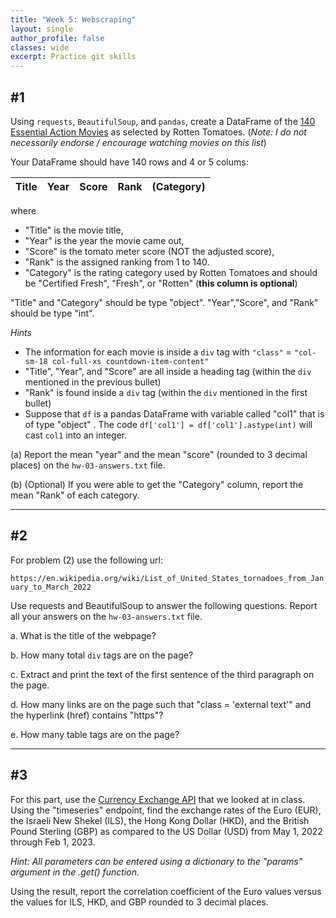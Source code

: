 ```yaml
---
title: "Week 5: Webscraping"
layout: single
author_profile: false
classes: wide
excerpt: Practice git skills
---
```

## \#1
Using `requests`, `BeautifulSoup`, and `pandas`, create a DataFrame of the
[140 Essential Action Movies](https://editorial.rottentomatoes.com/guide/140-essential-action-movies-to-watch-now/)
as selected by Rotten Tomatoes. (*Note: I do not necessarily endorse / encourage watching movies on this list*)

Your DataFrame should have 140 rows and 4 or 5 colums:

| Title | Year | Score | Rank | (Category) |
| --------|--------|--------|--------|--------|

where 
- "Title" is the movie title, 
- "Year" is the year the movie came out, 
- "Score" is the tomato meter score (NOT the adjusted score), 
- "Rank" is the assigned ranking from 1 to 140.
- "Category" is the rating category used by Rotten Tomatoes and should be "Certified Fresh", "Fresh", or "Rotten" (**this column is optional**)

"Title" and "Category" should be type "object". "Year","Score", and "Rank" should be type "int".

*Hints*
- The information for each movie is inside a `div` tag with `"class"` = `"col-sm-18 col-full-xs countdown-item-content"`
- "Title", "Year", and "Score" are all inside a heading tag (within the `div` mentioned in the previous bullet)
- "Rank" is found inside a `div` tag (within the `div` mentioned in the first bullet) 
- Suppose that `df` is a pandas DataFrame with variable called "col1" that is of type "object" .  The code 
`df['col1'] = df['col1'].astype(int)` will cast `col1` into an integer.


(a) Report the mean "year" and the mean "score" (rounded to 3 decimal places) on the `hw-03-answers.txt` file.

(b) (Optional) If you were able to get the "Category" column, report the mean "Rank" of each category.

---

## \#2

For problem (2) use the following url:

`https://en.wikipedia.org/wiki/List_of_United_States_tornadoes_from_January_to_March_2022`


Use requests and BeautifulSoup to answer the following questions.  Report all your answers on the `hw-03-answers.txt` file.

a.  What is the title of the webpage?

b.  How many total `div` tags are on the page? 

c.  Extract and print the text of the first sentence of the third paragraph on the page. 

d.  How many links are on the page such that "class = 'external text'" and the hyperlink (href) contains "https"?  

e.  How many table tags are on the page?   
    
 
---
## \#3

For this part, use the [Currency Exchange API](https://apilayer.com/marketplace/exchangerates_data-api) that we looked at in class.  Using the "timeseries" endpoint, find the exchange rates of the Euro (EUR), the Israeli New Shekel (ILS), the Hong Kong Dollar (HKD), and the British Pound Sterling (GBP) as compared to the US Dollar (USD) from May 1, 2022 through Feb 1, 2023. 

*Hint: All parameters can be entered using a dictionary to the "params" argument in the .get() function.*

Using the result, report the correlation coefficient of the Euro values versus the values for ILS, HKD, and GBP rounded to 3 decimal places.  
